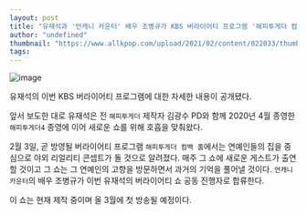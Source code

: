 ```yaml
---
layout: post
title: "유재석과 '언캐니 카운터' 배우 조병규가 KBS 버라이어티 프로그램 '해피투게더 컴백 홈'을 위해 팀을 꾸렸다."
author: "undefined"
thumbnail: "https://www.allkpop.com/upload/2021/02/content/022033/thumb/1612316003-cea0ab95-3134-48d3-be02-30876c0cb10c.jpg"
tags: 
---
```



![image](https://www.allkpop.com/upload/2021/02/content/022033/1612316003-cea0ab95-3134-48d3-be02-30876c0cb10c.jpg)

유재석의 이번 KBS 버라이어티 프로그램에 대한 자세한 내용이 공개됐다.

앞서 보도한 대로 유재석은 전 `해피투게더` 제작자 김광수 PD와 함께 2020년 4월 종영한 `해피투게더4` 종영에 이어 새로운 쇼를 위해 호흡을 맞춰왔다.

2월 3일, 곧 방영될 버라이어티 프로그램 `해피투게더 컴백 홈`에서는 연예인들의 집을 중심으로 야외 리얼리티 콘셉트가 돌 것으로 알려졌다. 매주 그 쇼에 새로운 게스트가 출연할 것이고 그 쇼는 그 연예인의 고향을 방문하면서 과거의 기억을 풀어낼 것이다. `언캐니 카운터`의 배우 조병규가 이번 유재석의 버라이어티 쇼 공동 진행자로 합류한다.

이 쇼는 현재 제작 중이며 올 3월에 첫 방송될 예정이다.
